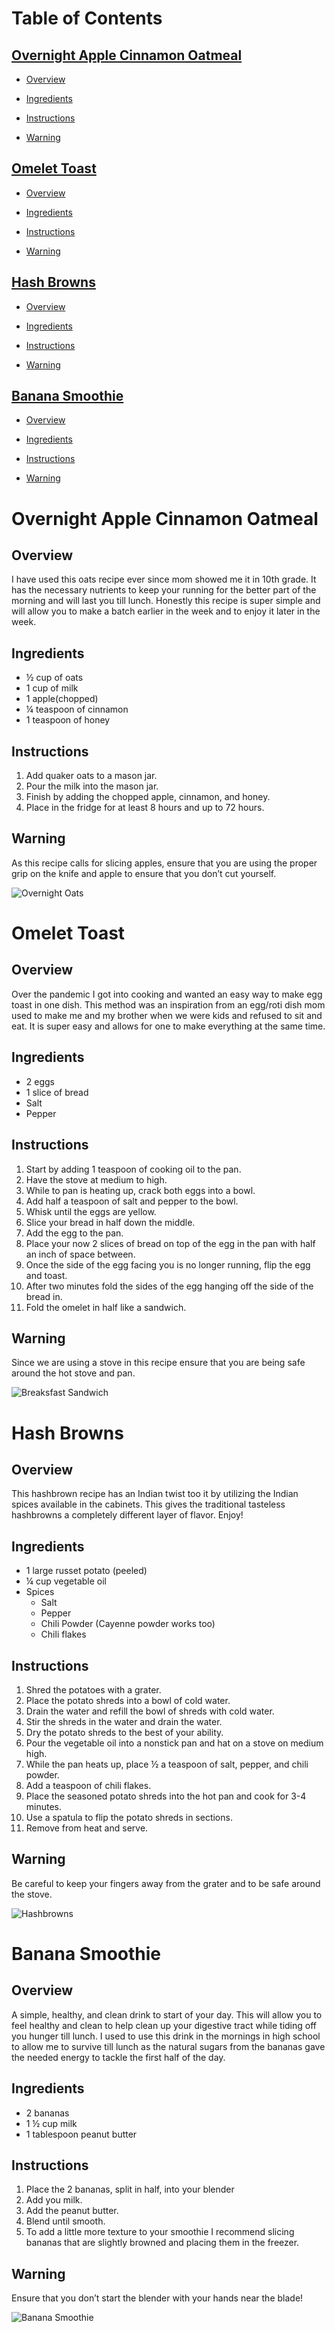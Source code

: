 ﻿# Table of Contents
## [Overnight Apple Cinnamon Oatmeal](#_Toc96190509)

- [Overview](#_Toc96190510)

- [Ingredients](#_Toc96190511)

- [Instructions](#_Toc96190512)

- [Warning](#_Toc96190513)

## [Omelet Toast](#_Toc96190514)

- [Overview](#_Toc96190515)

- [Ingredients](#_Toc96190516)

- [Instructions](#_Toc96190517)

- [Warning](#_Toc96190518)

## [Hash Browns](#_Toc96190519)

- [Overview](#_Toc96190520)

- [Ingredients](#_Toc96190521)

- [Instructions](#_Toc96190522)

- [Warning](#_Toc96190523)

## [Banana Smoothie](#_Toc96190524)

- [Overview](#_Toc96190525)

- [Ingredients](#_Toc96190526)

- [Instructions](#_Toc96190527)

- [Warning](#_Toc96190528)




# Overnight Apple Cinnamon Oatmeal
## Overview
I have used this oats recipe ever since mom showed me it in 10th grade. It has the necessary nutrients to keep your running for the better part of the morning and will last you till lunch. Honestly this recipe is super simple and will allow you to make a batch earlier in the week and to enjoy it later in the week.
## Ingredients
- ½ cup of oats
- 1 cup of milk
- 1 apple(chopped)
- ¼ teaspoon of cinnamon
- 1 teaspoon of honey
## Instructions
1. Add quaker oats to a mason jar.
1. Pour the milk into the mason jar.
1. Finish by adding the chopped apple, cinnamon, and honey.
1. Place in the fridge for at least 8 hours and up to 72 hours.
## Warning
As this recipe calls for slicing apples, ensure that you are using the proper grip on the knife and apple to ensure that you don’t cut yourself.

![Overnight Oats](oats.jpg)

# Omelet Toast
## Overview
Over the pandemic I got into cooking and wanted an easy way to make egg toast in one dish. This method was an inspiration from an egg/roti dish mom used to make me and my brother when we were kids and refused to sit and eat. It is super easy and allows for one to make everything at the same time.
## Ingredients
- 2 eggs
- 1 slice of bread
- Salt 
- Pepper
## Instructions
1. Start by adding 1 teaspoon of cooking oil to the pan.
1. Have the stove at medium to high.
1. While to pan is heating up, crack both eggs into a bowl.
1. Add half a teaspoon of salt and pepper to the bowl.
1. Whisk until the eggs are yellow.
1. Slice your bread in half down the middle.
1. Add the egg to the pan.
1. Place your now 2 slices of bread on top of the egg in the pan with half an inch of space between.
1. Once the side of the egg facing you is no longer running, flip the egg and toast.
1. After two minutes fold the sides of the egg hanging off the side of the bread in.
1. Fold the omelet in half like a sandwich.
## Warning
Since we are using a stove in this recipe ensure that you are being safe around the hot stove and pan.

![Breaksfast Sandwich](breakfast_sandwich.jpg)

# Hash Browns
## Overview
This hashbrown recipe has an Indian twist too it by utilizing the Indian spices available in the cabinets. This gives the traditional tasteless hashbrowns a completely different layer of flavor. Enjoy!
## Ingredients
- 1 large russet potato (peeled)
- ¼ cup vegetable oil
- Spices
  - Salt
  - Pepper
  - Chili Powder (Cayenne powder works too)
  - Chili flakes
## Instructions
1. Shred the potatoes with a grater.
1. Place the potato shreds into a bowl of cold water.
1. Drain the water and refill the bowl of shreds with cold water.
1. Stir the shreds in the water and drain the water.
1. Dry the potato shreds to the best of your ability.
1. Pour the vegetable oil into a nonstick pan and hat on a stove on medium high.
1. While the pan heats up, place ½ a teaspoon of salt, pepper, and chili powder.
1. Add a teaspoon of chili flakes.
1. Place the seasoned potato shreds into the hot pan and cook for 3-4 minutes.
1. Use a spatula to flip the potato shreds in sections.
1. Remove from heat and serve.
## Warning
Be careful to keep your fingers away from the grater and to be safe around the stove. 

![Hashbrowns](hashbrowns.jpg)

# Banana Smoothie
## Overview
A simple, healthy, and clean drink to start of your day. This will allow you to feel healthy and clean to help clean up your digestive tract while tiding off you hunger till lunch. I used to use this drink in the mornings in high school to allow me to survive till lunch as the natural sugars from the bananas gave the needed energy to tackle the first half of the day.
## Ingredients
- 2 bananas
- 1 ½ cup milk
- 1 tablespoon peanut butter
## Instructions
1. Place the 2 bananas, split in half, into your blender
1. Add you milk.
1. Add the peanut butter.
1. Blend until smooth.
1. To add a little more texture to your smoothie I recommend slicing bananas that are slightly browned and placing them in the freezer.
## Warning
Ensure that you don’t start the blender with your hands near the blade! 

![Banana Smoothie](smoothie.jpg)